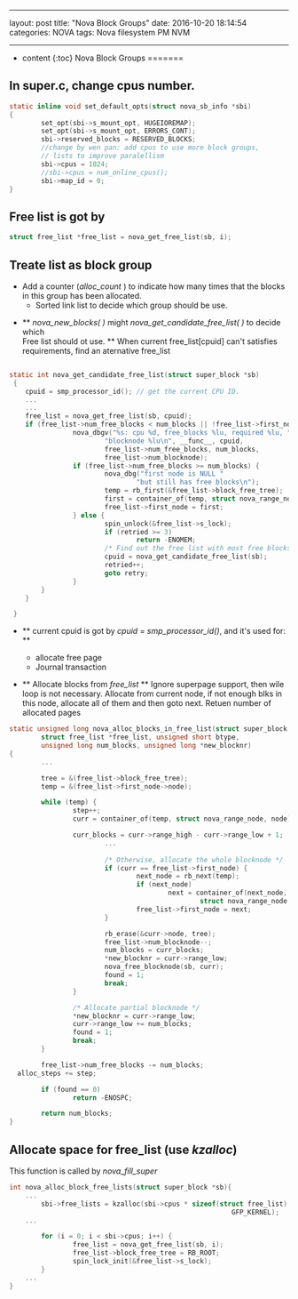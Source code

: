 
---
layout: post
title:  "Nova Block Groups"
date:   2016-10-20 18:14:54
categories: NOVA
tags: Nova filesystem PM NVM

---

* content
{:toc}
Nova Block Groups
=======



## In  super.c, change cpus number.

```c
static inline void set_default_opts(struct nova_sb_info *sbi)
{                       
        set_opt(sbi->s_mount_opt, HUGEIOREMAP);
        set_opt(sbi->s_mount_opt, ERRORS_CONT);
        sbi->reserved_blocks = RESERVED_BLOCKS;
        //change by wen pan: add cpus to use more block groups,
        // lists to improve paralellism
        sbi->cpus = 1024;
        //sbi->cpus = num_online_cpus();
        sbi->map_id = 0;
}
```
## Free list is got by

```c
struct free_list *free_list = nova_get_free_list(sb, i); 
```
## Treate list as block group 

+ Add a counter (*alloc_count* ) to  indicate how many times that the blocks in this group has been allocated. 
   + Sorted link list to decide which group should be use.  

- ** *nova_new_blocks( )*  might *nova_get_candidate_free_list( )* to decide which  
  Free list should ot use. **
  When current free_list[cpuid] can't satisfies requirements, find an aternative free_list
```c

static int nova_get_candidate_free_list(struct super_block *sb) 
 {
 	cpuid = smp_processor_id(); // get the current CPU ID.
 	...
 	...
 	free_list = nova_get_free_list(sb, cpuid);
	if (free_list->num_free_blocks < num_blocks || !free_list->first_node) {
                nova_dbgv("%s: cpu %d, free_blocks %lu, required %lu, "
                        "blocknode %lu\n", __func__, cpuid,
                        free_list->num_free_blocks, num_blocks,
                        free_list->num_blocknode); 
                if (free_list->num_free_blocks >= num_blocks) {
                        nova_dbg("first node is NULL "
                                "but still has free blocks\n");
                        temp = rb_first(&free_list->block_free_tree);
                        first = container_of(temp, struct nova_range_node, node);
                        free_list->first_node = first;
                } else {
                        spin_unlock(&free_list->s_lock);
                        if (retried >= 3)
                                return -ENOMEM;
                        /* Find out the free list with most free blocks */ 
                        cpuid = nova_get_candidate_free_list(sb);
                        retried++;
                        goto retry;
                }
        }
	}

 }
```
- ** current cpuid is got by *cpuid = smp_processor_id()*, and it's used for: **
  + allocate free page
  + Journal transaction

- ** Allocate blocks from *free_list* **
  Ignore superpage support, then wile loop is not necessary.
  Allocate from current node, if not enough blks in this node, allocate all of them and then goto next.
  Retuen number of allocated pages
```c
static unsigned long nova_alloc_blocks_in_free_list(struct super_block *sb,
        struct free_list *free_list, unsigned short btype,
        unsigned long num_blocks, unsigned long *new_blocknr)
{
        ...

        tree = &(free_list->block_free_tree);
        temp = &(free_list->first_node->node);

        while (temp) {
                step++;
                curr = container_of(temp, struct nova_range_node, node);

                curr_blocks = curr->range_high - curr->range_low + 1;
						...
			
                        /* Otherwise, allocate the whole blocknode */
                        if (curr == free_list->first_node) {
                                next_node = rb_next(temp);
                                if (next_node)
                                        next = container_of(next_node,
                                                struct nova_range_node, node);
                                free_list->first_node = next;
                        }

                        rb_erase(&curr->node, tree);
                        free_list->num_blocknode--;
                        num_blocks = curr_blocks;
                        *new_blocknr = curr->range_low;
                        nova_free_blocknode(sb, curr);
                        found = 1;
                        break;
                }

                /* Allocate partial blocknode */
                *new_blocknr = curr->range_low;
                curr->range_low += num_blocks;
                found = 1;
                break;
        }

        free_list->num_free_blocks -= num_blocks;
  alloc_steps += step;

        if (found == 0)
                return -ENOSPC;

        return num_blocks;
}
```
## Allocate space for free_list (use *kzalloc*)

This function is called by *nova_fill_super*

```c
int nova_alloc_block_free_lists(struct super_block *sb){
	...
        sbi->free_lists = kzalloc(sbi->cpus * sizeof(struct free_list),
                                                        GFP_KERNEL);
    ...                                                  

        for (i = 0; i < sbi->cpus; i++) {
                free_list = nova_get_free_list(sb, i);
                free_list->block_free_tree = RB_ROOT;
                spin_lock_init(&free_list->s_lock);
        }                       
    ...
}
```